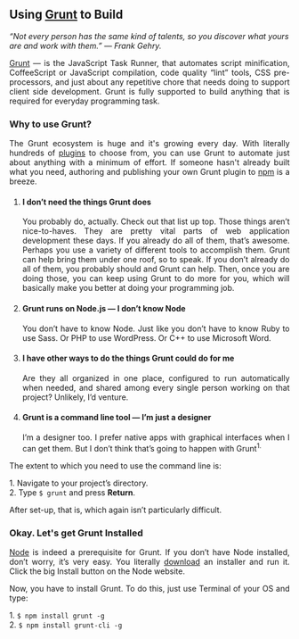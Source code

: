 ## Using [Grunt](http://gruntjs.com/) to Build
<i>“Not every person has the same kind of talents, so you discover what yours are and work with them.” — Frank Gehry.</i>

<p align="justify"><a href="http://gruntjs.com/">Grunt</a> — is the JavaScript Task Runner, that automates script minification, CoffeeScript or JavaScript compilation, code quality “lint” tools, CSS pre-processors, and just about any repetitive chore that needs doing to support client side development. Grunt is fully supported to build anything that is required for everyday programming task.</p>
<h3>Why to use Grunt?</h3>
<p align="justify">The Grunt ecosystem is huge and it's growing every day. With literally hundreds of <a href="http://gruntjs.com/plugins/">plugins</a> to choose from, you can use Grunt to automate just about anything with a minimum of effort. If someone hasn't already built what you need, authoring and publishing your own Grunt plugin to <a href="https://www.npmjs.com/">npm</a> is a breeze.</p>
<ol>
  <li>
    <h4>I don’t need the things Grunt does</h4>
    <p align="justify">You probably do, actually. Check out that list up top. Those things aren’t nice-to-haves. They are pretty vital parts of web application development these days. If you already do all of them, that’s awesome. Perhaps you use a variety of different tools to accomplish them. Grunt can help bring them under one roof, so to speak. If you don’t already do all of them, you probably should and Grunt can help. Then, once you are doing those, you can keep using Grunt to do more for you, which will basically make you better at doing your programming job.</p>
  </li>
  <li>
    <h4>Grunt runs on Node.js — I don’t know Node</h4>
    <p align="justify">You don’t have to know Node. Just like you don’t have to know Ruby to use Sass. Or PHP to use WordPress. Or C++ to use Microsoft Word.</p>
  </li>
  <li>
    <h4>I have other ways to do the things Grunt could do for me</h4>
    <p align="justify">Are they all organized in one place, configured to run automatically when needed, and shared among every single person working on that project? Unlikely, I’d venture.</p>
  </li>
  <li>
    <h4>Grunt is a command line tool — I’m just a designer</h4>
    <p align="justify">I’m a designer too. I prefer native apps with graphical interfaces when I can get them. But I don’t think that’s going to happen with Grunt<sup>1.</sup></p>
  </li>
</ol>
<p align="justify">The extent to which you need to use the command line is:</p>
<p align="justify">1. Navigate to your project’s directory.<br/>2. Type <code>$ grunt</code> and press <b>Return</b>.</p>
<p align="justify">After set-up, that is, which again isn’t particularly difficult.</p>
<h3>Okay. Let's get Grunt Installed</h3>
<p align="justify"><a href="https://nodejs.org/en/">Node</a> is indeed a prerequisite for Grunt. If you don’t have Node installed, don’t worry, it’s very easy. You literally <a href="https://nodejs.org/en/download/">download</a> an installer and run it. Click the big Install button on the Node website.</p>
<p align="justify">Now, you have to install Grunt. To do this, just use Terminal of your OS and type:</p>
<p align="justify">1. <code>$ npm install grunt -g</code><br/>2. <code>$ npm install grunt-cli -g</code></p>
